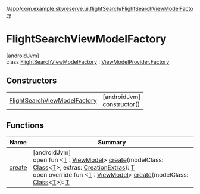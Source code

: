 //[app](../../../index.md)/[com.example.skyreserve.ui.flightSearch](../index.md)/[FlightSearchViewModelFactory](index.md)

# FlightSearchViewModelFactory

[androidJvm]\
class [FlightSearchViewModelFactory](index.md) : [ViewModelProvider.Factory](https://developer.android.com/reference/kotlin/androidx/lifecycle/ViewModelProvider.Factory.html)

## Constructors

| | |
|---|---|
| [FlightSearchViewModelFactory](-flight-search-view-model-factory.md) | [androidJvm]<br>constructor() |

## Functions

| Name | Summary |
|---|---|
| [create](index.md#79759200%2FFunctions%2F510797961) | [androidJvm]<br>open fun &lt;[T](index.md#79759200%2FFunctions%2F510797961) : [ViewModel](https://developer.android.com/reference/kotlin/androidx/lifecycle/ViewModel.html)&gt; [create](index.md#79759200%2FFunctions%2F510797961)(modelClass: [Class](https://developer.android.com/reference/kotlin/java/lang/Class.html)&lt;[T](index.md#79759200%2FFunctions%2F510797961)&gt;, extras: [CreationExtras](https://developer.android.com/reference/kotlin/androidx/lifecycle/viewmodel/CreationExtras.html)): [T](index.md#79759200%2FFunctions%2F510797961)<br>open override fun &lt;[T](create.md) : [ViewModel](https://developer.android.com/reference/kotlin/androidx/lifecycle/ViewModel.html)&gt; [create](create.md)(modelClass: [Class](https://developer.android.com/reference/kotlin/java/lang/Class.html)&lt;[T](create.md)&gt;): [T](create.md) |
